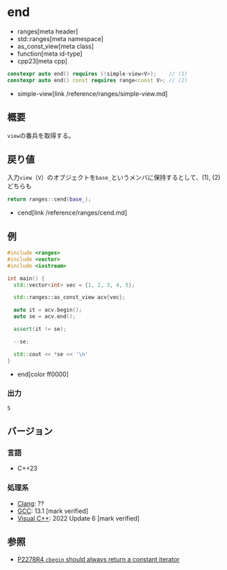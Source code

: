 # end
* ranges[meta header]
* std::ranges[meta namespace]
* as_const_view[meta class]
* function[meta id-type]
* cpp23[meta cpp]

```cpp
constexpr auto end() requires (!simple-view<V>);    // (1)
constexpr auto end() const requires range<const V>; // (2)
```
* simple-view[link /reference/ranges/simple-view.md]

## 概要

`view`の番兵を取得する。

## 戻り値

入力`view`（`V`）のオブジェクトを`base_`というメンバに保持するとして、(1), (2)どちらも

```cpp
return ranges::cend(base_);
```
* cend[link /reference/ranges/cend.md]

## 例

```cpp example
#include <ranges>
#include <vector>
#include <iostream>

int main() {
  std::vector<int> vec = {1, 2, 3, 4, 5};

  std::ranges::as_const_view acv{vec};

  auto it = acv.begin();
  auto se = acv.end();

  assert(it != se);

  --se;

  std::cout << *se << '\n'
}
```
* end[color ff0000]

### 出力

```
5
```

## バージョン
### 言語
- C++23

### 処理系
- [Clang](/implementation.md#clang): ??
- [GCC](/implementation.md#gcc): 13.1 [mark verified]
- [Visual C++](/implementation.md#visual_cpp): 2022 Update 6 [mark verified]

## 参照

- [P2278R4 `cbegin` should always return a constant iterator](https://www.open-std.org/jtc1/sc22/wg21/docs/papers/2022/p2278r4.html)

